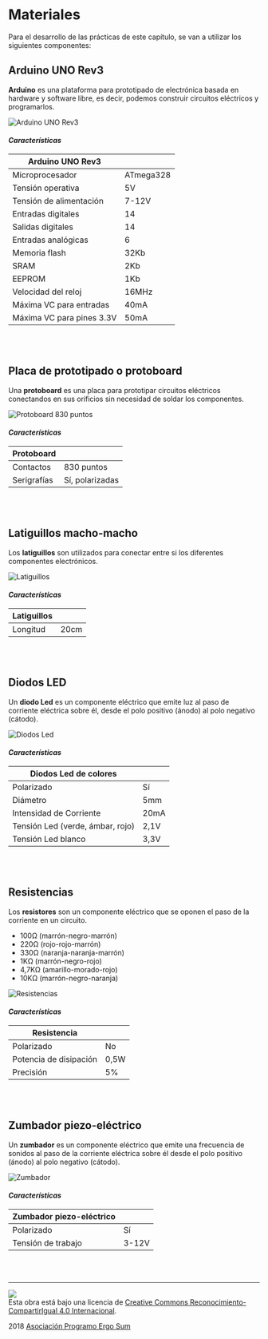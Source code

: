 # Materiales

Para el desarrollo de las prácticas de este capítulo, se van a utilizar los siguientes componentes:


## Arduino UNO Rev3

**Arduino** es una plataforma para prototipado de electrónica basada en hardware y software libre, es decir, podemos construir circuitos eléctricos y programarlos.

![Arduino UNO Rev3](assets/arduino-uno.png)

#### *Características*

| Arduino UNO Rev3          |           |
| ------------------------- | --------- |
| Microprocesador           | ATmega328 |
| Tensión operativa         | 5V        |
| Tensión de alimentación   | 7-12V     |
| Entradas digitales        | 14        |
| Salidas digitales         | 14        |
| Entradas analógicas       | 6         |
| Memoria flash             | 32Kb      |
| SRAM                      | 2Kb       |
| EEPROM                    | 1Kb       |
| Velocidad del reloj       | 16MHz     |
| Máxima VC para entradas   | 40mA      |
| Máxima VC para pines 3.3V | 50mA      |


<br><br>


## Placa de prototipado o protoboard

Una **protoboard** es una placa para prototipar circuitos eléctricos conectandos en sus orificios sin necesidad de soldar los componentes.

![Protoboard 830 puntos](assets/protoboard.png)

#### *Características*

| Protoboard  |                 |
| ----------- | --------------- |
| Contactos   | 830 puntos      |
| Serigrafías | Sí, polarizadas |


<br><br>


## Latiguillos macho-macho

Los **latiguillos** son utilizados para conectar entre si los diferentes componentes electrónicos.

![Latiguillos](assets/latiguillos.png)

#### *Características*

| Latiguillos |                           |
| ----------- | ------------------------- |
| Longitud    | 20cm                      |


<br><br>


## Diodos LED

Un **diodo Led** es un componente eléctrico que emite luz al paso de corriente eléctrica sobre él, desde el polo positivo (ánodo) al polo negativo (cátodo).

![Diodos Led](assets/diodos-led.png)

#### *Características*

| Diodos Led de colores            |        |
| -------------------------------- | ------ |
| Polarizado                       | Sí     |
| Diámetro                         | 5mm    |
| Intensidad de Corriente          | 20mA   |
| Tensión Led (verde, ámbar, rojo) | 2,1V   |
| Tensión Led blanco               | 3,3V   |


<br><br>


## Resistencias

Los **resistores** son un componente eléctrico que se oponen el paso de la corriente en un circuito. 
- 100Ω (marrón-negro-marrón)
- 220Ω (rojo-rojo-marrón)
- 330Ω (naranja-naranja-marrón)
- 1KΩ (marrón-negro-rojo)
- 4,7KΩ (amarillo-morado-rojo)
- 10KΩ (marrón-negro-naranja)

![Resistencias](assets/resistencias.png)

#### *Características*

| Resistencia                      |      |
| -------------------------------- | ---- |
| Polarizado                       | No   |
| Potencia de disipación           | 0,5W |
| Precisión                        | 5%   |


<br><br>


## Zumbador piezo-eléctrico

Un **zumbador** es un componente eléctrico que emite una frecuencia de sonidos al paso de la corriente eléctrica sobre él desde el polo positivo (ánodo) al polo negativo (cátodo).

![Zumbador](assets/zumbador.png)

#### *Características*

| Zumbador piezo-eléctrico         |       |
| -------------------------------- | ----- |
| Polarizado                       | Sí    |
| Tensión de trabajo               | 3-12V |


<br><br>


---


<img src="http://i.creativecommons.org/l/by-sa/4.0/88x31.png" /><br>
Esta obra está bajo una licencia de [Creative Commons Reconocimiento-CompartirIgual 4.0 Internacional](https://creativecommons.org/licenses/by-sa/4.0/deed.es_ES).

2018 [Asociación Programo Ergo Sum](https://www.programoergosum.com)